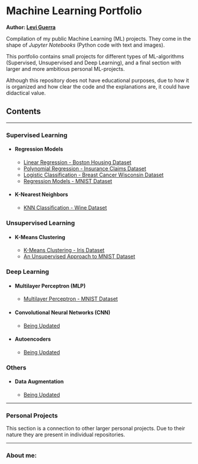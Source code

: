 # Machine Learning Portfolio

**Author: [Levi Guerra](#About-me)**

Compilation of my public Machine Learning (ML) projects. They come in the shape of *Jupyter Notebooks* (Python code with text and images).

This portfolio contains small projects for different types of ML-algorithms (Supervised, Unsupervised and Deep Learning), and a final section with larger and more ambitious personal ML-projects.

Although this repository does not have educational purposes, due to how it is organized and how clear the code and the explanations are, it could have didactical value.

## Contents

------

### Supervised Learning
  - #### Regression Models
    - [Linear Regression - Boston Housing Dataset]()
    - [Polynomial Regression - Insurance Claims Dataset]()
    - [Logistic Classification - Breast Cancer Wisconsin Dataset]()
    - [Regression Models - MNIST Dataset]()
  - #### K-Nearest Neighbors
    - [KNN Classification - Wine Dataset]()
    
### Unsupervised Learning
  - #### K-Means Clustering
    - [K-Means Clustering - Iris Dataset]()
    - [An Unsupervised Approach to MNIST Dataset]() 
    
### Deep Learning
  - #### Multilayer Perceptron (MLP)
    - [Multilayer Perceptron - MNIST Dataset]()
  - #### Convolutional Neural Networks (CNN)
    - [Being Updated]()
  - #### Autoencoders
    - [Being Updated]()
    
### Others
 - #### Data Augmentation
    - [Being Updated]()

------

### Personal Projects
This section is a connection to other larger personal projects. Due to their nature they are present in individual repositories.

------

### About me:
